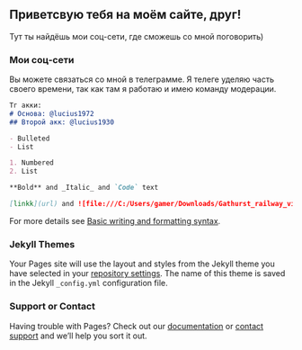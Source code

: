 ## Приветсвую тебя на моём сайте, друг!

Тут ты найдёшь мои соц-сети, где сможешь со мной поговорить)

### Мои соц-сети
Вы можете связаться со мной в телеграмме. Я телеге уделяю часть своего времени, так как там я работаю и имею команду модерации.
```markdown
Тг акки:
# Основа: @lucius1972
## Второй акк: @lucius1930

- Bulleted
- List

1. Numbered
2. List

**Bold** and _Italic_ and `Code` text

[linkk](url) and ![file:///C:/Users/gamer/Downloads/Gathurst_railway_viaduct_-_geograph.org.uk_-_1460073.jpg](src)
```

For more details see [Basic writing and formatting syntax](https://docs.github.com/en/github/writing-on-github/getting-started-with-writing-and-formatting-on-github/basic-writing-and-formatting-syntax).

### Jekyll Themes

Your Pages site will use the layout and styles from the Jekyll theme you have selected in your [repository settings](https://github.com/Lucius1930/lucius1930.github.io/settings/pages). The name of this theme is saved in the Jekyll `_config.yml` configuration file.

### Support or Contact

Having trouble with Pages? Check out our [documentation](https://docs.github.com/categories/github-pages-basics/) or [contact support](https://support.github.com/contact) and we’ll help you sort it out.
